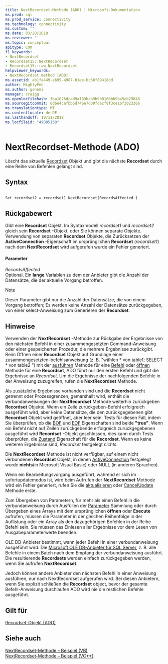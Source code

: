 ```yaml
---
title: NextRecordset-Methode (ADO) | Microsoft-Dokumentation
ms.prod: sql
ms.prod_service: connectivity
ms.technology: connectivity
ms.custom: ''
ms.date: 03/20/2018
ms.reviewer: ''
ms.topic: conceptual
apitype: COM
f1_keywords:
- NextRecordset
- Recordset15::NextRecordset
- Recordset15::raw_NextRecordset
helpviewer_keywords:
- NextRecordset method [ADO]
ms.assetid: ab1fa449-a695-4987-b1ee-bc68f89418dd
author: MightyPen
ms.author: genemi
manager: craigg
ms.openlocfilehash: fba1826dcad9a183bab9b9b0106bb9b45eb29846
ms.sourcegitcommit: 0d6e4cafbb5d746e7d00fdacf8f3ce16f3023306
ms.translationtype: MT
ms.contentlocale: de-DE
ms.lasthandoff: 10/11/2018
ms.locfileid: "49085138"
---
```

# <a name="nextrecordset-method-ado"></a>NextRecordset-Methode (ADO)
Löscht das aktuelle [Recordset](../../../ado/reference/ado-api/recordset-object-ado.md) Objekt und gibt die nächste **Recordset** durch eine Reihe von Befehlen gelangt sind.  
  
## <a name="syntax"></a>Syntax  
  
```  
  
Set recordset2 = recordset1.NextRecordset(RecordsAffected )  
```  
  
## <a name="return-value"></a>Rückgabewert  
 Gibt eine **Recordset** Objekt. Im Syntaxmodell *recordset1* und *recordset2* gleich sein **Recordset** -Objekt, oder Sie können separate Objekte. Verwendung von separaten **Recordset** Objekte, die Zurücksetzen der **ActiveConnection** -Eigenschaft im ursprünglichen **Recordset** (*recordset1*) nach dem **NextRecordset** wird aufgerufen wurde ein Fehler generiert.  
  
#### <a name="parameters"></a>Parameter  
 *RecordsAffected*  
 Optional. Ein **lange** Variablen zu dem der Anbieter gibt die Anzahl der Datensätze, die der aktuelle Vorgang betroffen.  
  
> [!NOTE]
>  Dieser Parameter gibt nur die Anzahl der Datensätze, die von einem Vorgang betroffen; Es werden keine Anzahl der Datensätze zurückgegeben, von einer select-Anweisung zum Generieren der **Recordset**.  
  
## <a name="remarks"></a>Hinweise  
 Verwenden der **NextRecordset** -Methode zur Rückgabe der Ergebnisse von den nächsten Befehl in einer zusammengesetzten Command-Anweisung oder einer gespeicherten Prozedur, die mehrere Ergebnisse zurückgibt. Beim Öffnen einer **Recordset** Objekt auf Grundlage einer zusammengesetzten-befehlsanweisung (z. B. "wählen \* von table1; SELECT \* von table2 ") mit der [ausführen](../../../ado/reference/ado-api/execute-method-ado-command.md) Methode für eine [Befehl](../../../ado/reference/ado-api/command-object-ado.md) oder [öffnen](../../../ado/reference/ado-api/open-method-ado-recordset.md) Methode für eine **Recordset**, ADO führt nur den ersten Befehl und gibt die Ergebnisse an *Recordset*. Um die Ergebnisse der nachfolgenden Befehle in der Anweisung zuzugreifen, rufen die **NextRecordset** Methode.  
  
 Als zusätzliche Ergebnisse vorhanden sind und die **Recordset** nicht getrennt oder Prozessgrenzen, gemarshallt wird, enthält die verbundanweisungen der **NextRecordset** Methode weiterhin zurückgeben **Recordset** Objekte. Wenn ein Zeile zurückgeben-Befehl erfolgreich ausgeführt wird, aber keine Datensätze, die den zurückgegebenen gibt **Recordset** Objekt wird geöffnet, aber leer sein. Tests für diesen Fall, indem Sie überprüfen, ob die [BOF](../../../ado/reference/ado-api/bof-eof-properties-ado.md) und [EOF](../../../ado/reference/ado-api/bof-eof-properties-ado.md) Eigenschaften sind beide **"true"**. Wenn ein Befehl nicht auf Zeilen zurückgebende erfolgreich zurückgegebenen ausgeführt wird **Recordset** -Objekt geschlossen, dies kann durch Tests überprüfen, die [Zustand](../../../ado/reference/ado-api/state-property-ado.md) Eigenschaft für die **Recordset**. Wenn es keine weiteren Ergebnisse sind, *Recordset* festgelegt *nichts*.  
  
 Die **NextRecordset** Methode ist nicht verfügbar, auf einem nicht verbundenen **Recordset** Objekt, in denen [ActiveConnection](../../../ado/reference/ado-api/activeconnection-property-ado.md) festgelegt wurde **nichts**(in Microsoft Visual Basic) oder NULL (in anderen Sprachen).  
  
 Wenn ein Bearbeitungsvorgang ausgeführt, während er sich im sofortupdatemodus ist, wird beim Aufrufen der **NextRecordset** Methode wird ein Fehler generiert, rufen Sie die [aktualisieren](../../../ado/reference/ado-api/update-method.md) oder [CancelUpdate](../../../ado/reference/ado-api/cancelupdate-method-ado.md) Methode erste.  
  
 Zum Übergeben von Parametern, für mehr als einen Befehl in die verbundanweisung durch Ausfüllen der [Parameter](../../../ado/reference/ado-api/parameters-collection-ado.md) Sammlung oder durch Übergeben eines Arrays mit dem ursprünglichen **öffnen** oder **Execute** aufrufen, müssen die Parameter in der gleichen Reihenfolge in der Auflistung oder ein Array als den dazugehörigen Befehlen in der Reihe Befehl sein. Sie müssen das Einlesen aller Ergebnisse vor dem Lesen von Ausgabeparameterwerte beenden.  
  
 OLE DB-Anbieter bestimmt, wann jeder Befehl in einer verbundanweisung ausgeführt wird. Die [Microsoft OLE DB-Anbieter für SQL Server](../../../ado/guide/appendixes/microsoft-ole-db-provider-for-sql-server.md), z. B. alle Befehle in einem Batch nach dem Empfang der verbundanweisung ausführt. Die resultierende **Recordsets** werden einfach zurückgegeben werden, wenn Sie aufrufen **NextRecordset**.  
  
 Jedoch können andere Anbieter den nächsten Befehl in einer Anweisung ausführen, nur nach NextRecordset aufgerufen wird. Bei diesen Anbietern, wenn Sie explizit schließen die **Recordset** object, bevor der gesamte Befehl-Anweisung durchlaufen ADO wird nie die restlichen Befehle ausgeführt.  
  
## <a name="applies-to"></a>Gilt für  
 [Recordset-Objekt (ADO)](../../../ado/reference/ado-api/recordset-object-ado.md)  
  
## <a name="see-also"></a>Siehe auch  
 [NextRecordset-Methode – Beispiel (VB)](../../../ado/reference/ado-api/nextrecordset-method-example-vb.md)   
 [NextRecordset-Methode – Beispiel (VC++)](../../../ado/reference/ado-api/nextrecordset-method-example-vc.md)   
